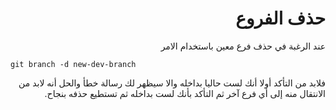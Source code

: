 # <div dir = "rtl"> حذف الفروع</div>

<div dir = "rtl">
عند الرغبة في حذف فرع معين باستخدام الامر<div dir = "rtl">

<div dir = "ltr">

    git branch -d new-dev-branch

<div dir = "rtl">
فلابد من التأكد أولا أنك لست حاليا بداخله والا سيظهر لك رسالة خطأ  والحل أنه لابد من الانتقال منه إلى أي فرع آخر ثم التأكد بأنك لست بداخله ثم تستطيع حذفه  بنجاح.
